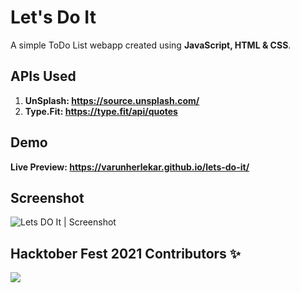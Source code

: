 # Let's Do It

A simple ToDo List webapp created using **JavaScript, HTML & CSS**.

## APIs Used
1.	**UnSplash: https://source.unsplash.com/**
2.	**Type.Fit: https://type.fit/api/quotes**


## Demo
**Live Preview: https://varunherlekar.github.io/lets-do-it/**

## Screenshot
![Lets DO It | Screenshot](https://github.com/varunherlekar/lets-do-it/blob/main/screenshot-varunherlekar.github.io-2021.09.09-14_20_22.png?raw=true)

## Hacktober Fest 2021 Contributors ✨
<a href="https://github.com/varunherlekar/lets-do-it/graphs/contributors">
  <img src="https://contrib.rocks/image?repo=varunherlekar/lets-do-it" />
</a>
